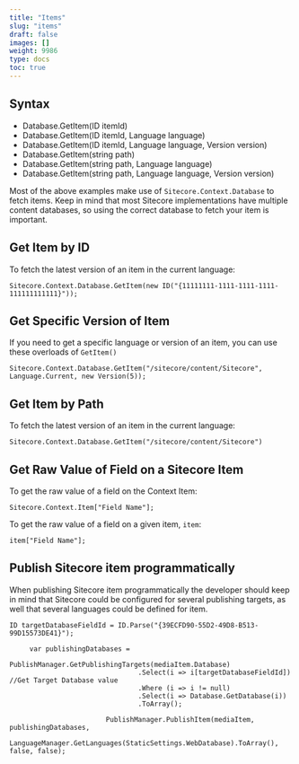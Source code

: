 ```yaml
---
title: "Items"
slug: "items"
draft: false
images: []
weight: 9986
type: docs
toc: true
---
```


## Syntax
- Database.GetItem(ID itemId)
- Database.GetItem(ID itemId, Language language)
- Database.GetItem(ID itemId, Language language, Version version)
- Database.GetItem(string path)
- Database.GetItem(string path, Language language)
- Database.GetItem(string path, Language language, Version version)

Most of the above examples make use of `Sitecore.Context.Database` to fetch items. Keep in mind that most Sitecore implementations have multiple content databases, so using the correct database to fetch your item is important.

## Get Item by ID
To fetch the latest version of an item in the current language:

    Sitecore.Context.Database.GetItem(new ID("{11111111-1111-1111-1111-111111111111}"));



## Get Specific Version of Item
If you need to get a specific language or version of an item, you can use these overloads of `GetItem()`

    Sitecore.Context.Database.GetItem("/sitecore/content/Sitecore", Language.Current, new Version(5));

## Get Item by Path
To fetch the latest version of an item in the current language:

    Sitecore.Context.Database.GetItem("/sitecore/content/Sitecore")

## Get Raw Value of Field on a Sitecore Item
To get the raw value of a field on the Context Item:

    Sitecore.Context.Item["Field Name"];

To get the raw value of a field on a given item, `item`:

    item["Field Name"];


## Publish Sitecore item programmatically
When publishing Sitecore item programmatically the developer should keep in mind that Sitecore could be configured for several publishing targets, as well that several languages could be defined for item.

    ID targetDatabaseFieldId = ID.Parse("{39ECFD90-55D2-49D8-B513-99D15573DE41}");
    
         var publishingDatabases =
                                    PublishManager.GetPublishingTargets(mediaItem.Database)
                                    .Select(i => i[targetDatabaseFieldId]) //Get Target Database value
                                    .Where (i => i != null)
                                    .Select(i => Database.GetDatabase(i))
                                    .ToArray();
        
                            PublishManager.PublishItem(mediaItem, publishingDatabases,
                                LanguageManager.GetLanguages(StaticSettings.WebDatabase).ToArray(), false, false);

